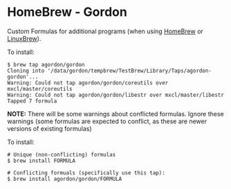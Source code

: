 HomeBrew - Gordon
=================

Custom Formulas for additional programs (when using [HomeBrew](https://github.com/Homebrew/homebrew)
or [LinuxBrew](https://github.com/Homebrew/linuxbrew)).

To install:

    $ brew tap agordon/gordon
    Cloning into '/data/gordon/tempbrew/TestBrew/Library/Taps/agordon-gordon'...
    Warning: Could not tap agordon/gordon/coreutils over mxcl/master/coreutils
    Warning: Could not tap agordon/gordon/libestr over mxcl/master/libestr
    Tapped 7 formula

**NOTE:** There will be some warnings about conflicted formulas.
Ignore these warnings (some formulas are expected to conflict, as these are newer versions
of existing formulas)

To install:

    # Unique (non-conflicting) formulas
    $ brew install FORMULA

    # Conflicting formuals (specifically use this tap):
    $ brew install agordon/gordon/FORMULA



